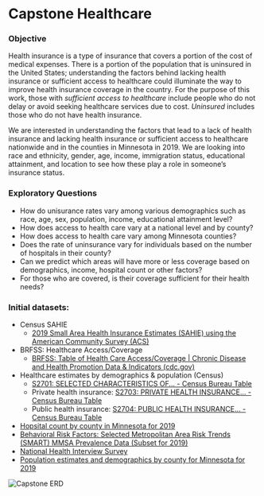 # Capstone Healthcare


### Objective
Health insurance is a type of insurance that covers a portion of the cost of medical expenses. There is a portion of the population that is uninsured in the United States; understanding the factors behind lacking health insurance or sufficient access to healthcare could illuminate the way to improve health insurance coverage in the country. For the purpose of this work, those with *sufficient access to healthcare* include people who do not delay or avoid seeking healthcare services due to cost. *Uninsured* includes those who do not have health insurance.

We are interested in understanding the factors that lead to a lack of health insurance and lacking health insurance or sufficient access to healthcare nationwide and in the counties in Minnesota in 2019. We are looking into race and ethnicity, gender, age, income, immigration status, educational attainment, and location to see how these play a role in someone’s insurance status. 




### Exploratory Questions
  * How do unisurance rates vary among various demographics such as race, age, sex, population, income, educational attainment level?
  * How does access to health care vary at a national level and by county?
  * How does access to health care vary among Minnesota counties?
  * Does the rate of uninsurance vary for individuals based on the number of hospitals in their county?
  * Can we predict which areas will have more or less coverage based on demographics, income, hospital count or other factors?
  * For those who are covered, is their coverage sufficient for their health needs?



### Initial datasets:
  * Census SAHIE 
      * [2019 Small Area Health Insurance Estimates (SAHIE) using the American Community Survey (ACS) ](https://www.census.gov/data/datasets/time-series/demo/sahie/estimates-acs.html)
  * BRFSS: Healthcare Access/Coverage
      * [BRFSS: Table of Health Care Access/Coverage | Chronic Disease and Health Promotion Data & Indicators (cdc.gov)](https://chronicdata.cdc.gov/Behavioral-Risk-Factors/BRFSS-Table-of-Health-Care-Access-Coverage/f7a2-7inb)
  * Healthcare estimates by demographics & population (Census)
      * [S2701: SELECTED CHARACTERISTICS OF... - Census Bureau Table](https://data.census.gov/cedsci/table?q=health%20insurance&g=0400000US27,27%240500000&tid=ACSST1Y2021.S2701&moe=false)
      * Private health insurance: [S2703: PRIVATE HEALTH INSURANCE... - Census Bureau Table](https://data.census.gov/cedsci/table?q=health%20insurance&g=0400000US27,27%240500000&tid=ACSST1Y2021.S2703)
      * Public health insurance: [S2704: PUBLIC HEALTH INSURANCE... - Census Bureau Table](https://data.census.gov/cedsci/table?q=health%20insurance&g=0400000US27,27%240500000&tid=ACSST1Y2021.S2704)
   * [Hopsital count by county in Minnesota for 2019](https://data.census.gov/cedsci/table?q=hospital%20cb&g=0400000US27,27%240500000)
   * [Behavioral Risk Factors: Selected Metropolitan Area Risk Trends (SMART) MMSA Prevalence Data (Subset for 2019)](https://chronicdata.cdc.gov/Behavioral-Risk-Factors/Behavioral-Risk-Factors-Selected-Metropolitan-Area/j32a-sa6u/data)
   * [National Health Interview Survey](https://www.cdc.gov/nchs/nhis/index.htm)
   * [Population estimates and demographics by county for Minnesota for 2019](https://data.census.gov/cedsci/table?q=county%20population&g=0400000US27,27%240500000&tid=ACSDP1Y2021.DP05&moe=false)



![Capstone ERD](https://user-images.githubusercontent.com/110693932/192124507-25fdf39b-9d17-45fe-b722-c48c9955c568.png)
